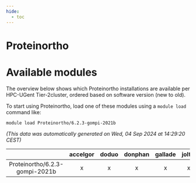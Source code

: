 ```yaml
---
hide:
  - toc
---
```


Proteinortho
============

# Available modules


The overview below shows which Proteinortho installations are available per HPC-UGent Tier-2cluster, ordered based on software version (new to old).

To start using Proteinortho, load one of these modules using a `module load` command like:

```shell
module load Proteinortho/6.2.3-gompi-2021b
```

*(This data was automatically generated on Wed, 04 Sep 2024 at 14:29:20 CEST)*  

| |accelgor|doduo|donphan|gallade|joltik|shinx|skitty|
| :---: | :---: | :---: | :---: | :---: | :---: | :---: | :---: |
|Proteinortho/6.2.3-gompi-2021b|x|x|x|x|x|-|x|
